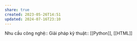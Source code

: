 ```yaml
---
share: true
created: 2023-05-26T14:51
updated: 2024-07-16T23:10
---
```

Nhu cầu công nghệ::
Giải pháp kỹ thuật:: [[Python]], [[HTML]]